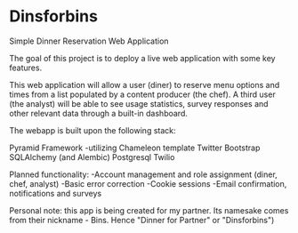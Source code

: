 # Dinsforbins
Simple Dinner Reservation Web Application

The goal of this project is to deploy a live web application with some key features.

This web application will allow a user (diner) to reserve menu options and times from a list populated by a content producer (the chef). A third user (the analyst) will be able to see usage statistics, survey responses and other relevant data through a built-in dashboard.

The webapp is built upon the following stack:

Pyramid Framework
  -utilizing Chameleon template
Twitter Bootstrap
SQLAlchemy (and Alembic)
Postgresql
Twilio

Planned functionality:
-Account management and role assignment (diner, chef, analyst)
-Basic error correction
-Cookie sessions
-Email confirmation, notifications and surveys


Personal note: this app is being created for my partner. Its namesake comes from their nickname - Bins. Hence "Dinner for Partner" or "Dinsforbins")
